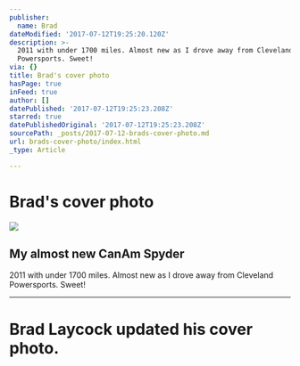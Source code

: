 ```yaml
---
publisher:
  name: Brad
dateModified: '2017-07-12T19:25:20.120Z'
description: >-
  2011 with under 1700 miles. Almost new as I drove away from Cleveland
  Powersports. Sweet!
via: {}
title: Brad's cover photo
hasPage: true
inFeed: true
author: []
datePublished: '2017-07-12T19:25:23.208Z'
starred: true
datePublishedOriginal: '2017-07-12T19:25:23.208Z'
sourcePath: _posts/2017-07-12-brads-cover-photo.md
url: brads-cover-photo/index.html
_type: Article

---
```

# Brad's cover photo

<article style=""><img src="https://imgflo.herokuapp.com/graph/2b2431f8e7ba7b0/2d9492e6e1088bfb18b0e26ef945bc10/noop.jpg?input=https%3A%2F%2Fscontent.xx.fbcdn.net%2Fv%2Ft1.0-0%2Fp180x540%2F12742484_10207849736113719_544568832082764232_n.jpg%3Foh%3D21005800b6865b1c0c3782c7de38cab8%26oe%3D5A0BDDA9" /><h1>My almost new CanAm Spyder</h1><p>2011 with under 1700 miles. Almost new as I drove away from Cleveland Powersports. Sweet!</p></article>

---

# Brad Laycock updated his cover photo.
